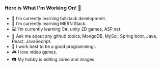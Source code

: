 ### Here is What I'm Working On! 👋

- 🔭 I’m currently learning fullstack development.
- 🌱 I’m currently learning MERN Stack.
- 💻 I’m currently learning C#, unity 2D games, ASP.net.
- 💬 Ask me about any github topics, MongoDB, MySql, Spring boot, Java, React, JavaSecript.
- 👯 I work best to be a good programming!.
- 🎮 I love video games.
- 📷 My hobby is editing video and images.
